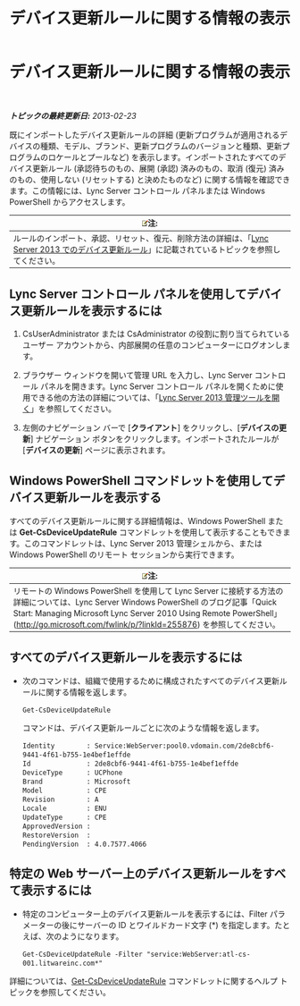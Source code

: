 ﻿---
title: デバイス更新ルールに関する情報の表示
TOCTitle: デバイス更新ルールに関する情報の表示
ms:assetid: d6677ca4-024b-4816-8511-8d7630788107
ms:mtpsurl: https://technet.microsoft.com/ja-jp/library/JJ994077(v=OCS.15)
ms:contentKeyID: 52056717
ms.date: 05/19/2016
mtps_version: v=OCS.15
ms.translationtype: HT
---

# デバイス更新ルールに関する情報の表示

 

_**トピックの最終更新日:** 2013-02-23_

既にインポートしたデバイス更新ルールの詳細 (更新プログラムが適用されるデバイスの種類、モデル、ブランド、更新プログラムのバージョンと種類、更新プログラムのロケールとプールなど) を表示します。インポートされたすべてのデバイス更新ルール (承認待ちのもの、展開 (承認) 済みのもの、取消 (復元) 済みのもの、使用しない (リセットする) と決めたものなど) に関する情報を確認できます。この情報には、Lync Server コントロール パネルまたは Windows PowerShell からアクセスします。

<table>
<thead>
<tr class="header">
<th><img src="images/Gg412781.note(OCS.15).gif" title="note" alt="note" />注:</th>
</tr>
</thead>
<tbody>
<tr class="odd">
<td>ルールのインポート、承認、リセット、復元、削除方法の詳細は、「<a href="lync-server-2013-device-update-rules.md">Lync Server 2013 でのデバイス更新ルール</a>」に記載されているトピックを参照してください。</td>
</tr>
</tbody>
</table>


## Lync Server コントロール パネルを使用してデバイス更新ルールを表示するには

1.  CsUserAdministrator または CsAdministrator の役割に割り当てられているユーザー アカウントから、内部展開の任意のコンピューターにログオンします。

2.  ブラウザー ウィンドウを開いて管理 URL を入力し、Lync Server コントロール パネルを開きます。Lync Server コントロール パネルを開くために使用できる他の方法の詳細については、「[Lync Server 2013 管理ツールを開く](lync-server-2013-open-lync-server-administrative-tools.md)」を参照してください。

3.  左側のナビゲーション バーで \[**クライアント**\] をクリックし、\[**デバイスの更新**\] ナビゲーション ボタンをクリックします。インポートされたルールが \[**デバイスの更新**\] ページに表示されます。

## Windows PowerShell コマンドレットを使用してデバイス更新ルールを表示する

すべてのデバイス更新ルールに関する詳細情報は、Windows PowerShell または **Get-CsDeviceUpdateRule** コマンドレットを使用して表示することもできます。このコマンドレットは、Lync Server 2013 管理シェルから、または Windows PowerShell のリモート セッションから実行できます。

<table>
<thead>
<tr class="header">
<th><img src="images/Gg412781.note(OCS.15).gif" title="note" alt="note" />注:</th>
</tr>
</thead>
<tbody>
<tr class="odd">
<td>リモートの Windows PowerShell を使用して Lync Server に接続する方法の詳細については、Lync Server Windows PowerShell のブログ記事「Quick Start: Managing Microsoft Lync Server 2010 Using Remote PowerShell」 (<a href="http://go.microsoft.com/fwlink/p/?linkid=255876">http://go.microsoft.com/fwlink/p/?linkId=255876</a>) を参照してください。</td>
</tr>
</tbody>
</table>


## すべてのデバイス更新ルールを表示するには

  - 次のコマンドは、組織で使用するために構成されたすべてのデバイス更新ルールに関する情報を返します。
    
        Get-CsDeviceUpdateRule
    
    コマンドは、デバイス更新ルールごとに次のような情報を返します。
    
        Identity        : Service:WebServer:pool0.vdomain.com/2de8cbf6-9441-4f61-b755-1e4bef1effde
        Id              : 2de8cbf6-9441-4f61-b755-1e4bef1effde
        DeviceType      : UCPhone
        Brand           : Microsoft
        Model           : CPE
        Revision        : A
        Locale          : ENU
        UpdateType      : CPE
        ApprovedVersion :
        RestoreVersion  :
        PendingVersion  : 4.0.7577.4066

## 特定の Web サーバー上のデバイス更新ルールをすべて表示するには

  - 特定のコンピューター上のデバイス更新ルールを表示するには、Filter パラメーターの後にサーバーの ID とワイルドカード文字 (\*) を指定します。たとえば、次のようになります。
    
        Get-CsDeviceUpdateRule -Filter "service:WebServer:atl-cs-001.litwareinc.com*"

詳細については、[Get-CsDeviceUpdateRule](https://docs.microsoft.com/en-us/powershell/module/skype/Get-CsDeviceUpdateRule) コマンドレットに関するヘルプ トピックを参照してください。

